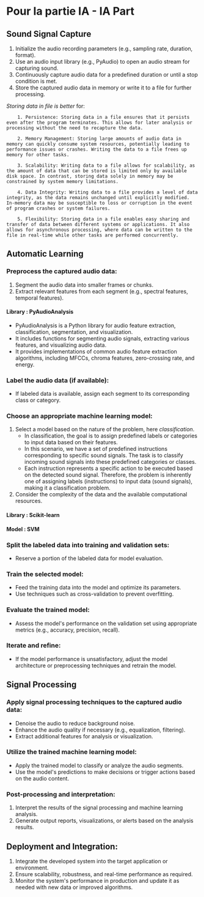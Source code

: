 # Pour la partie IA - IA Part 

## Sound Signal Capture
1. Initialize the audio recording parameters (e.g., sampling rate, duration, format).
2.  Use an audio input library (e.g., PyAudio) to open an audio stream for capturing sound.
3.   Continuously capture audio data for a predefined duration or until a stop condition is met.
4.    Store the captured audio data in memory or write it to a file for further processing.
   
   *Storing data in file is better* for:

        1. Persistence: Storing data in a file ensures that it persists even after the program terminates. This allows for later analysis or processing without the need to recapture the data.

        2. Memory Management: Storing large amounts of audio data in memory can quickly consume system resources, potentially leading to performance issues or crashes. Writing the data to a file frees up memory for other tasks.

        3. Scalability: Writing data to a file allows for scalability, as the amount of data that can be stored is limited only by available disk space. In contrast, storing data solely in memory may be constrained by system memory limitations.

        4. Data Integrity: Writing data to a file provides a level of data integrity, as the data remains unchanged until explicitly modified. In-memory data may be susceptible to loss or corruption in the event of program crashes or system failures.

        5. Flexibility: Storing data in a file enables easy sharing and transfer of data between different systems or applications. It also allows for asynchronous processing, where data can be written to the file in real-time while other tasks are performed concurrently.

## Automatic Learning
### Preprocess the captured audio data:
1. Segment the audio data into smaller frames or chunks.
2. Extract relevant features from each segment (e.g., spectral features, temporal features). 
#### Library : **PyAudioAnalysis**
   - PyAudioAnalysis is a Python library for audio feature extraction, classification, segmentation, and visualization.
   -  It includes functions for segmenting audio signals, extracting various features, and visualizing audio data.
   - It provides implementations of common audio feature extraction algorithms, including MFCCs, chroma features, zero-crossing rate, and energy.
### Label the audio data (if available):
- If labeled data is available, assign each segment to its corresponding class or category.
### Choose an appropriate machine learning model:
1. Select a model based on the nature of the problem, here *classification*.
   - In classification, the goal is to assign predefined labels or categories to input data based on their features.
   - In this scenario, we have a set of predefined instructions corresponding to specific sound signals. The task is to classify incoming sound signals into these predefined categories or classes.
   - Each instruction represents a specific action to be executed based on the detected sound signal. Therefore, the problem is inherently one of assigning labels (instructions) to input data (sound signals), making it a classification problem.
2. Consider the complexity of the data and the available computational resources.
####  Library : **Scikit-learn**
#### Model : SVM 
  
### Split the labeled data into training and validation sets:
- Reserve a portion of the labeled data for model evaluation.
### Train the selected model:
- Feed the training data into the model and optimize its parameters.
- Use techniques such as cross-validation to prevent overfitting.
### Evaluate the trained model:
- Assess the model's performance on the validation set using appropriate metrics (e.g., accuracy, precision, recall).
### Iterate and refine:
- If the model performance is unsatisfactory, adjust the model architecture or preprocessing techniques and retrain the model.

## Signal Processing
### Apply signal processing techniques to the captured audio data:
- Denoise the audio to reduce background noise.
- Enhance the audio quality if necessary (e.g., equalization, filtering).
- Extract additional features for analysis or visualization.
### Utilize the trained machine learning model:
- Apply the trained model to classify or analyze the audio segments.
- Use the model's predictions to make decisions or trigger actions based on the audio content.
### Post-processing and interpretation:
1. Interpret the results of the signal processing and machine learning analysis.
2. Generate output reports, visualizations, or alerts based on the analysis results.

## **Deployment and Integration**:
1. Integrate the developed system into the target application or environment.
2. Ensure scalability, robustness, and real-time performance as required.
3. Monitor the system's performance in production and update it as needed with new data or improved algorithms.


